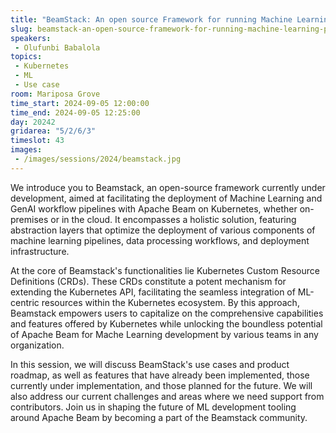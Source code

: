 ```yaml
---
title: "BeamStack: An open source Framework for running Machine Learning Pipelines with Apache Beam"
slug: beamstack-an-open-source-framework-for-running-machine-learning-pipelines-with-apache-beam
speakers:
 - Olufunbi Babalola
topics:
 - Kubernetes
 - ML
 - Use case
room: Mariposa Grove
time_start: 2024-09-05 12:00:00
time_end: 2024-09-05 12:25:00
day: 20242
gridarea: "5/2/6/3"
timeslot: 43
images:
 - /images/sessions/2024/beamstack.jpg 
---
```


We introduce you to Beamstack, an open-source framework currently under development, aimed at facilitating the deployment of Machine Learning and GenAI workflow pipelines with Apache Beam on Kubernetes, whether on-premises or in the cloud. It encompasses a holistic solution, featuring abstraction layers that optimize the deployment of various components of machine learning pipelines, data processing workflows, and deployment infrastructure.

At the core of Beamstack's functionalities lie Kubernetes Custom Resource Definitions (CRDs). These CRDs constitute a potent mechanism for extending the Kubernetes API, facilitating the seamless integration of ML-centric resources within the Kubernetes ecosystem. By this approach, Beamstack empowers users to capitalize on the comprehensive capabilities and features offered by Kubernetes while unlocking the boundless potential of Apache Beam for Mache Learning development by various teams in any organization.

In this session, we will discuss BeamStack's use cases and product roadmap, as well as features that have already been implemented, those currently under implementation, and those planned for the future. We will also address our current challenges and areas where we need support from contributors. Join us in shaping the future of ML development tooling around Apache Beam by becoming a part of the Beamstack community.